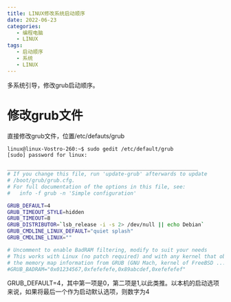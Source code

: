 ```yaml
---
title: LINUX修改系统启动顺序
date: 2022-06-23
categories:
   - 编程电脑
   - LINUX
tags: 
   - 启动顺序
   - 系统
   - LINUX 
---
```


多系统引导，修改grub启动顺序。
<!-- more -->

# 修改grub文件
直接修改grub文件，位置/etc/defauts/grub

```bash
linux@linux-Vostro-260:~$ sudo gedit /etc/default/grub
[sudo] password for linux:

______________________________________________________________
# If you change this file, run 'update-grub' afterwards to update
# /boot/grub/grub.cfg.
# For full documentation of the options in this file, see:
#   info -f grub -n 'Simple configuration'

GRUB_DEFAULT=4
GRUB_TIMEOUT_STYLE=hidden
GRUB_TIMEOUT=8
GRUB_DISTRIBUTOR=`lsb_release -i -s 2> /dev/null || echo Debian`
GRUB_CMDLINE_LINUX_DEFAULT="quiet splash"
GRUB_CMDLINE_LINUX=""

# Uncomment to enable BadRAM filtering, modify to suit your needs
# This works with Linux (no patch required) and with any kernel that obtains
# the memory map information from GRUB (GNU Mach, kernel of FreeBSD ...)
#GRUB_BADRAM="0x01234567,0xfefefefe,0x89abcdef,0xefefefef"
```
GRUB_DEFAULT=4，其中第一项是0，第二项是1,以此类推。以本机的启动选项来说，如果将最后一个作为启动默认选项，则数字为4